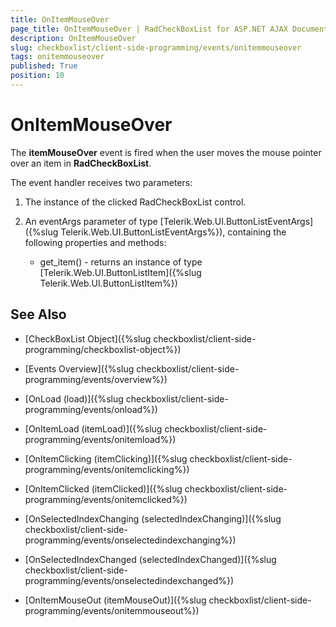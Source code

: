 ```yaml
---
title: OnItemMouseOver
page_title: OnItemMouseOver | RadCheckBoxList for ASP.NET AJAX Documentation
description: OnItemMouseOver
slug: checkboxlist/client-side-programming/events/onitemmouseover
tags: onitemmouseover
published: True
position: 10
---
```


# OnItemMouseOver

The **itemMouseOver** event is fired when the user moves the mouse pointer over an item in **RadCheckBoxList**.

The event handler receives two parameters:

1. The instance of the clicked RadCheckBoxList control.

1. An eventArgs parameter of type [Telerik.Web.UI.ButtonListEventArgs]({%slug Telerik.Web.UI.ButtonListEventArgs%}), containing the following properties and methods:
	* get_item() - returns an instance of type [Telerik.Web.UI.ButtonListItem]({%slug Telerik.Web.UI.ButtonListItem%}) 


## See Also

 * [CheckBoxList Object]({%slug checkboxlist/client-side-programming/checkboxlist-object%})

* [Events Overview]({%slug checkboxlist/client-side-programming/events/overview%})

* [OnLoad (load)]({%slug checkboxlist/client-side-programming/events/onload%})

* [OnItemLoad (itemLoad)]({%slug checkboxlist/client-side-programming/events/onitemload%})

* [OnItemClicking (itemClicking)]({%slug checkboxlist/client-side-programming/events/onitemclicking%})

* [OnItemClicked (itemClicked)]({%slug checkboxlist/client-side-programming/events/onitemclicked%})

* [OnSelectedIndexChanging (selectedIndexChanging)]({%slug checkboxlist/client-side-programming/events/onselectedindexchanging%})

* [OnSelectedIndexChanged (selectedIndexChanged)]({%slug checkboxlist/client-side-programming/events/onselectedindexchanged%})

* [OnItemMouseOut (itemMouseOut)]({%slug checkboxlist/client-side-programming/events/onitemmouseout%})